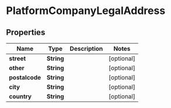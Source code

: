 

# PlatformCompanyLegalAddress


## Properties

Name | Type | Description | Notes
------------ | ------------- | ------------- | -------------
**street** | **String** |  |  [optional]
**other** | **String** |  |  [optional]
**postalcode** | **String** |  |  [optional]
**city** | **String** |  |  [optional]
**country** | **String** |  |  [optional]



